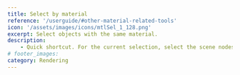 ```yaml
---
title: Select by material
reference: '/userguide/#other-material-related-tools'
icon: '/assets/images/icons/mtlSel_1_128.png'
excerpt: Select objects with the same material.
description:
    - Quick shortcut. For the current selection, select the scene nodes sharing the same material.
# footer_images:
category: Rendering
---
```

